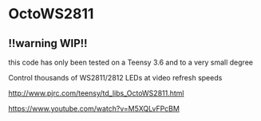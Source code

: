 OctoWS2811
==========
## !!warning WIP!!
this code has only been tested on a Teensy 3.6 and to a very small degree

Control thousands of WS2811/2812 LEDs at video refresh speeds

http://www.pjrc.com/teensy/td_libs_OctoWS2811.html

https://www.youtube.com/watch?v=M5XQLvFPcBM


